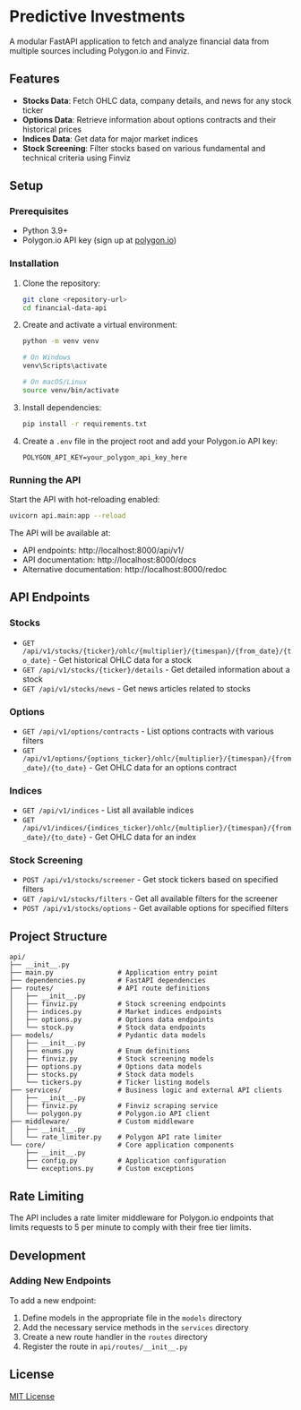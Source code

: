# Predictive Investments

A modular FastAPI application to fetch and analyze financial data from multiple sources including Polygon.io and Finviz.

## Features

- **Stocks Data**: Fetch OHLC data, company details, and news for any stock ticker
- **Options Data**: Retrieve information about options contracts and their historical prices
- **Indices Data**: Get data for major market indices
- **Stock Screening**: Filter stocks based on various fundamental and technical criteria using Finviz

## Setup

### Prerequisites

- Python 3.9+
- Polygon.io API key (sign up at [polygon.io](https://polygon.io))

### Installation

1. Clone the repository:

   ```bash
   git clone <repository-url>
   cd financial-data-api
   ```

2. Create and activate a virtual environment:

   ```bash
   python -m venv venv

   # On Windows
   venv\Scripts\activate

   # On macOS/Linux
   source venv/bin/activate
   ```

3. Install dependencies:

   ```bash
   pip install -r requirements.txt
   ```

4. Create a `.env` file in the project root and add your Polygon.io API key:
   ```
   POLYGON_API_KEY=your_polygon_api_key_here
   ```

### Running the API

Start the API with hot-reloading enabled:

```bash
uvicorn api.main:app --reload
```

The API will be available at:

- API endpoints: http://localhost:8000/api/v1/
- API documentation: http://localhost:8000/docs
- Alternative documentation: http://localhost:8000/redoc

## API Endpoints

### Stocks

- `GET /api/v1/stocks/{ticker}/ohlc/{multiplier}/{timespan}/{from_date}/{to_date}` - Get historical OHLC data for a stock
- `GET /api/v1/stocks/{ticker}/details` - Get detailed information about a stock
- `GET /api/v1/stocks/news` - Get news articles related to stocks

### Options

- `GET /api/v1/options/contracts` - List options contracts with various filters
- `GET /api/v1/options/{options_ticker}/ohlc/{multiplier}/{timespan}/{from_date}/{to_date}` - Get OHLC data for an options contract

### Indices

- `GET /api/v1/indices` - List all available indices
- `GET /api/v1/indices/{indices_ticker}/ohlc/{multiplier}/{timespan}/{from_date}/{to_date}` - Get OHLC data for an index

### Stock Screening

- `POST /api/v1/stocks/screener` - Get stock tickers based on specified filters
- `GET /api/v1/stocks/filters` - Get all available filters for the screener
- `POST /api/v1/stocks/options` - Get available options for specified filters

## Project Structure

```
api/
├── __init__.py
├── main.py                # Application entry point
├── dependencies.py        # FastAPI dependencies
├── routes/                # API route definitions
│   ├── __init__.py
│   ├── finviz.py          # Stock screening endpoints
│   ├── indices.py         # Market indices endpoints
│   ├── options.py         # Options data endpoints
│   └── stock.py           # Stock data endpoints
├── models/                # Pydantic data models
│   ├── __init__.py
│   ├── enums.py           # Enum definitions
│   ├── finviz.py          # Stock screening models
│   ├── options.py         # Options data models
│   ├── stocks.py          # Stock data models
│   └── tickers.py         # Ticker listing models
├── services/              # Business logic and external API clients
│   ├── __init__.py
│   ├── finviz.py          # Finviz scraping service
│   └── polygon.py         # Polygon.io API client
├── middleware/            # Custom middleware
│   ├── __init__.py
│   └── rate_limiter.py    # Polygon API rate limiter
└── core/                  # Core application components
    ├── __init__.py
    ├── config.py          # Application configuration
    └── exceptions.py      # Custom exceptions
```

## Rate Limiting

The API includes a rate limiter middleware for Polygon.io endpoints that limits requests to 5 per minute to comply with their free tier limits.

## Development

### Adding New Endpoints

To add a new endpoint:

1. Define models in the appropriate file in the `models` directory
2. Add the necessary service methods in the `services` directory
3. Create a new route handler in the `routes` directory
4. Register the route in `api/routes/__init__.py`

## License

[MIT License](LICENSE)

